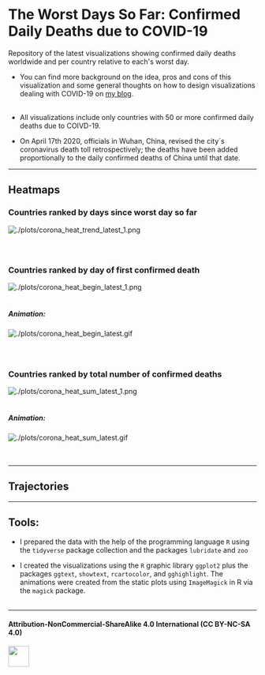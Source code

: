 # The Worst Days So Far: Confirmed Daily Deaths due to COVID-19

Repository of the latest visualizations showing confirmed daily deaths worldwide and per country relative to each's worst day. <br>

* You can find more background on the idea, pros and cons of this visualization and some general thoughts on how to design visualizations dealing with COVID-19 on [my blog](https://cedricscherer.netlify.com/2020/03/31/corona-covid-19-death-tolls-worst-day-so-far/).<br><br>

* All visualizations include only countries with 50 or more confirmed daily deaths due to COIVD-19.

* On April 17th 2020, officials in Wuhan, China, revised the city´s coronavirus death toll retrospectively; the deaths have been added proportionally to the daily confirmed deaths of China until that date.

***

## Heatmaps

### Countries ranked by days since worst day so far

![./plots/corona_heat_trend_latest_1.png](https://github.com/Z3tt/Corona-Daily-Deaths-Animation/raw/master/plots/corona_heat_trend_latest_1.png)<br><br><br>

##

### Countries ranked by day of first confirmed death

![./plots/corona_heat_begin_latest_1.png](https://raw.githubusercontent.com/Z3tt/Corona-Daily-Deaths-Animation/master/plots/corona_heat_begin_latest_1.png)<br><br>

##### Animation:
![./plots/corona_heat_begin_latest.gif](https://github.com/Z3tt/Corona-Daily-Deaths-Animation/raw/master/plots/corona_heat_begin_latest.gif)<br><br><br>

##

### Countries ranked by total number of confirmed deaths

![./plots/corona_heat_sum_latest_1.png](https://raw.githubusercontent.com/Z3tt/Corona-Daily-Deaths-Animation/master/plots/corona_heat_sum_latest_1.png)<br><br>

##### Animation:
![./plots/corona_heat_sum_latest.gif](https://github.com/Z3tt/Corona-Daily-Deaths-Animation/raw/master/plots/corona_heat_sum_latest.gif)<br><br><br>

***

## Trajectories




***

## Tools:

* I prepared the data with the help of the programming language `R` using the `tidyverse` package collection and the packages `lubridate` and `zoo`

* I created the visualizations using the `R` graphic library `ggplot2` plus the packages `ggtext`, `showtext`, `rcartocolor`, and `gghighlight`. The animations were created from the static plots using `ImageMagick` in R via the  `magick` package.<br><br>

***

#### Attribution-NonCommercial-ShareAlike 4.0 International (CC BY-NC-SA 4.0)
<div style="width:300px; height:200px">
<img src=https://camo.githubusercontent.com/00f7814990f36f84c5ea74cba887385d8a2f36be/68747470733a2f2f646f63732e636c6f7564706f7373652e636f6d2f696d616765732f63632d62792d6e632d73612e706e67 alt="" height="42">
</div>
